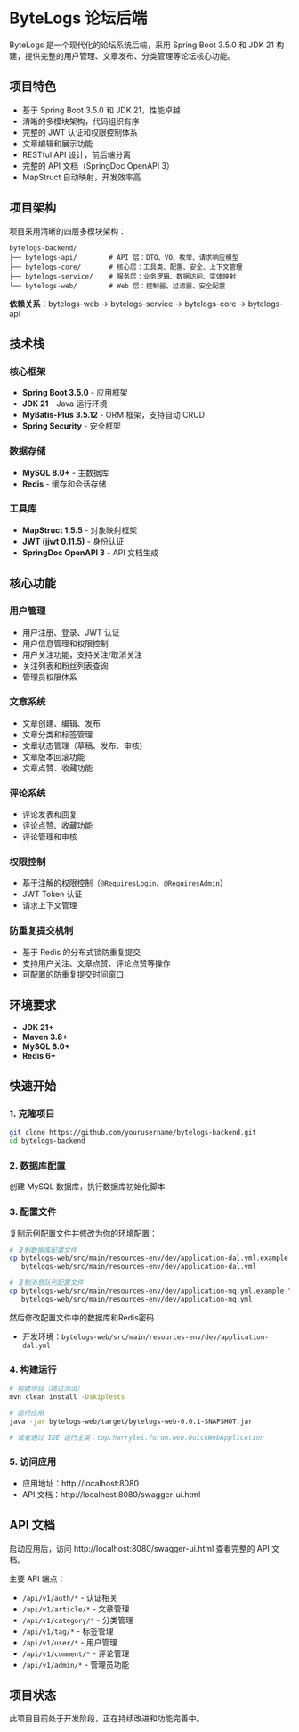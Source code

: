 # ByteLogs 论坛后端

ByteLogs 是一个现代化的论坛系统后端，采用 Spring Boot 3.5.0 和 JDK 21 构建，提供完整的用户管理、文章发布、分类管理等论坛核心功能。

## 项目特色

- 基于 Spring Boot 3.5.0 和 JDK 21，性能卓越
- 清晰的多模块架构，代码组织有序
- 完整的 JWT 认证和权限控制体系
- 文章编辑和展示功能
- RESTful API 设计，前后端分离
- 完整的 API 文档（SpringDoc OpenAPI 3）
- MapStruct 自动映射，开发效率高

## 项目架构

项目采用清晰的四层多模块架构：

```
bytelogs-backend/
├── bytelogs-api/        # API 层：DTO、VO、枚举、请求响应模型
├── bytelogs-core/       # 核心层：工具类、配置、安全、上下文管理
├── bytelogs-service/    # 服务层：业务逻辑、数据访问、实体映射
└── bytelogs-web/        # Web 层：控制器、过滤器、安全配置
```

**依赖关系**：bytelogs-web → bytelogs-service → bytelogs-core → bytelogs-api

## 技术栈

### 核心框架
- **Spring Boot 3.5.0** - 应用框架
- **JDK 21** - Java 运行环境
- **MyBatis-Plus 3.5.12** - ORM 框架，支持自动 CRUD
- **Spring Security** - 安全框架

### 数据存储
- **MySQL 8.0+** - 主数据库
- **Redis** - 缓存和会话存储

### 工具库
- **MapStruct 1.5.5** - 对象映射框架
- **JWT (jjwt 0.11.5)** - 身份认证
- **SpringDoc OpenAPI 3** - API 文档生成

## 核心功能

### 用户管理
- 用户注册、登录、JWT 认证
- 用户信息管理和权限控制
- 用户关注功能，支持关注/取消关注
- 关注列表和粉丝列表查询
- 管理员权限体系

### 文章系统
- 文章创建、编辑、发布
- 文章分类和标签管理
- 文章状态管理（草稿、发布、审核）
- 文章版本回滚功能
- 文章点赞、收藏功能

### 评论系统
- 评论发表和回复
- 评论点赞、收藏功能
- 评论管理和审核

### 权限控制
- 基于注解的权限控制（`@RequiresLogin`、`@RequiresAdmin`）
- JWT Token 认证
- 请求上下文管理

### 防重复提交机制
- 基于 Redis 的分布式锁防重复提交
- 支持用户关注、文章点赞、评论点赞等操作
- 可配置的防重复提交时间窗口

## 环境要求

- **JDK 21+**
- **Maven 3.8+**
- **MySQL 8.0+**
- **Redis 6+**

## 快速开始

### 1. 克隆项目
```bash
git clone https://github.com/yourusername/bytelogs-backend.git
cd bytelogs-backend
```

### 2. 数据库配置
创建 MySQL 数据库，执行数据库初始化脚本

### 3. 配置文件
复制示例配置文件并修改为你的环境配置：
```bash
# 复制数据库配置文件
cp bytelogs-web/src/main/resources-env/dev/application-dal.yml.example \
   bytelogs-web/src/main/resources-env/dev/application-dal.yml

# 复制消息队列配置文件
cp bytelogs-web/src/main/resources-env/dev/application-mq.yml.example \
   bytelogs-web/src/main/resources-env/dev/application-mq.yml
```

然后修改配置文件中的数据库和Redis密码：
- 开发环境：`bytelogs-web/src/main/resources-env/dev/application-dal.yml`

### 4. 构建运行
```bash
# 构建项目（跳过测试）
mvn clean install -DskipTests

# 运行应用
java -jar bytelogs-web/target/bytelogs-web-0.0.1-SNAPSHOT.jar

# 或者通过 IDE 运行主类：top.harrylei.forum.web.QuickWebApplication
```

### 5. 访问应用
- 应用地址：http://localhost:8080
- API 文档：http://localhost:8080/swagger-ui.html

## API 文档

启动应用后，访问 http://localhost:8080/swagger-ui.html 查看完整的 API 文档。

主要 API 端点：
- `/api/v1/auth/*` - 认证相关
- `/api/v1/article/*` - 文章管理
- `/api/v1/category/*` - 分类管理
- `/api/v1/tag/*` - 标签管理
- `/api/v1/user/*` - 用户管理
- `/api/v1/comment/*` - 评论管理
- `/api/v1/admin/*` - 管理员功能

## 项目状态

此项目目前处于开发阶段，正在持续改进和功能完善中。
